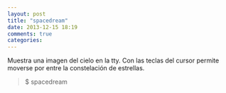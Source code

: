 ```yaml
---
layout: post
title: "spacedream"
date: 2013-12-15 18:19
comments: true
categories: 
---
```

Muestra una imagen del cielo en la tty. Con las teclas del cursor permite moverse por entre la constelación de estrellas.

>$ spacedream

